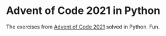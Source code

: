 # Advent of Code 2021 in Python

The exercises from [Advent of Code 2021](https://adventofcode.com/2021) solved in Python. Fun.